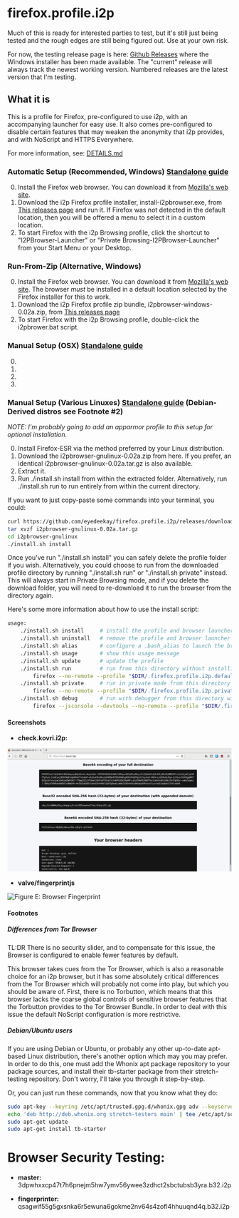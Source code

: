 # firefox.profile.i2p

Much of this is ready for interested parties to test, but it's still just being
tested and the rough edges are still being figured out. Use at your own risk.

For now, the testing release page is here: [Github Releases](https://github.com/eyedeekay/firefox.profile.i2p/releases/tag/current)
where the Windows installer has been made available. The "current" release will
always track the newest working version. Numbered releases are the latest
version that I'm testing.

## What it is

This is a profile for Firefox, pre-configured to use i2p, with an accompanying
launcher for easy use. It also comes pre-configured to disable certain features
that may weaken the anonymity that i2p provides, and with NoScript and HTTPS
Everywhere.

For more information, see: [DETAILS.md](DETAILS.md)

### Automatic Setup (Recommended, Windows) [Standalone guide](WINDOWS.md)

  0. Install the Firefox web browser. You can download it from
    [Mozilla's web site](https://www.mozilla.org/en-US/firefox/new/).
  1. Download the i2p Firefox profile installer, install-i2pbrowser.exe, from
    [This releases page](https://github.com/eyedeekay/firefox.profile.i2p/releases/download/current/install-i2pbrowser.exe)
    and run it. If Firefox was not detected in the default location, then you
    will be offered a menu to select it in a custom location.
  2. To start Firefox with the i2p Browsing profile, click the shortcut to
    "I2PBrowser-Launcher" or "Private Browsing-I2PBrowser-Launcher" from your
    Start Menu or your Desktop.

### Run-From-Zip (Alternative, Windows)

  0. Install the Firefox web browser. You can download it from
    [Mozilla's web site](https://www.mozilla.org/en-US/firefox/new/). The
    browser *must* be installed in a default location selected by the Firefox
    installer for this to work.
  1. Download the i2p Firefox profile zip bundle, i2pbrowser-windows-0.02a.zip, from
    [This releases page](https://github.com/eyedeekay/firefox.profile.i2p/releases/download/current/i2pbrowser-windows-0.02a.zip)
  2. To start Firefox with the i2p Browsing profile, double-click the
    i2pbrower.bat script.

### Manual Setup (OSX) [Standalone guide](MACOSX.md)

  0.
  1.
  2.
  3.

### Manual Setup (Various Linuxes) [Standalone guide](LINUX.md) (Debian-Derived distros see Footnote #2)

*NOTE: I'm probably going to add an apparmor profile to this setup for optional*
*installation.*

  0. Install Firefox-ESR via the method preferred by your Linux distribution.
  1. Download the i2pbrowser-gnulinux-0.02a.zip from here. If you prefer, an identical
  i2pbrowser-gnulinux-0.02a.tar.gz is also available.
  2. Extract it.
  3. Run ./install.sh install from within the extracted folder. Alternatively,
  run ./install.sh run to run entirely from within the current directory.

If you want to just copy-paste some commands into your terminal, you could:

```sh
curl https://github.com/eyedeekay/firefox.profile.i2p/releases/download/current/i2pbrowser-gnulinux-0.02a.tar.gz --output i2pbrowser-gnulinux-0.02a.tar.gz
tar xvzf i2pbrowser-gnulinux-0.02a.tar.gz
cd i2pbrowser-gnulinux
./install.sh install
```

Once you've run "./install.sh install" you can safely delete the profile folder
if you wish. Alternatively, you could choose to run from the downloaded profile
directory by running "./install.sh run" or "./install.sh private" instead. This
will always start in Private Browsing mode, and if you delete the download
folder, you will need to re-download it to run the browser from the directory
again.

Here's some more information about how to use the install script:

```sh
usage:
    ./install.sh install     # install the profile and browser launcher
    ./install.sh uninstall   # remove the profile and browser launcher
    ./install.sh alias       # configure a .bash_alias to launch the browser
    ./install.sh usage       # show this usage message
    ./install.sh update      # update the profile
    ./install.sh run         # run from this directory without installing
        firefox --no-remote --profile "$DIR/.firefox.profile.i2p.default" about:blank $1
    ./install.sh private     # run in private mode from this directory without installing
        firefox --no-remote --profile "$DIR/.firefox.profile.i2p.private" --private about:blank $1
    ./install.sh debug       # run with debugger from this directory without installing
        firefox --jsconsole --devtools --no-remote --profile "$DIR/.firefox.profile.i2p.debug" --private about:blank $1
```

#### Screenshots

  * **check.kovri.i2p:**

![Figure D: check.kovri.i2p results](images/firefox.profile.i2p.png)

  * **valve/fingerprintjs**

![Figure E: Browser Fingerprint](images/firefox.profile.i2p.fingerprint.png)

#### Footnotes

##### Differences from Tor Browser

TL:DR There is no security slider, and to compensate for this issue, the Browser
is configured to enable fewer features by default.

This browser takes cues from the Tor Browser, which is also a reasonable choice
for an i2p browser, but it has some absolutely critical differences from the Tor
Browser which will probably not come into play, but which you should be aware
of. First, there is no Torbutton, which means that this browser lacks the coarse
global controls of sensitive browser features that the Torbutton provides to the
Tor Browser Bundle. In order to deal with this issue the default NoScript
configuration is more restrictive.

##### Debian/Ubuntu users

If you are using Debian or Ubuntu, or probably any other up-to-date apt-based
Linux distribution, there's another option which may you may prefer. In order to
do this, one must add the Whonix apt package repository to your package sources,
and install their tb-starter package from their stretch-testing repository.
Don't worry, I'll take you through it step-by-step.

Or, you can just run these commands, now that you know what they do:

```sh
sudo apt-key --keyring /etc/apt/trusted.gpg.d/whonix.gpg adv --keyserver hkp://ipv4.pool.sks-keyservers.net:80 --recv-keys 916B8D99C38EAF5E8ADC7A2A8D66066A2EEACCDA
echo 'deb http://deb.whonix.org stretch-testers main' | tee /etc/apt/sources.list.d/whonix-testing.list # apt-transport-* season to taste
sudo apt-get update
sudo apt-get install tb-starter
```

Browser Security Testing:
=========================

  * **master:** 3dpwhxxcp47t7h6pnejm5hw7ymv56ywee3zdhct2sbctubsb3yra.b32.i2p

  * **fingerprinter:** qsagwif55g5gxsnka6r5ewuna6gokme2nv64s4zofl4hhuuqnd4q.b32.i2p

